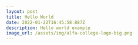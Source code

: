 ```yaml
---
layout: post
title: Hello World
date: 2022-01-22T16:45:58.887Z
description: Hello world example
image_url: /assets/img/alfa-college-logo-big.png
---
```

